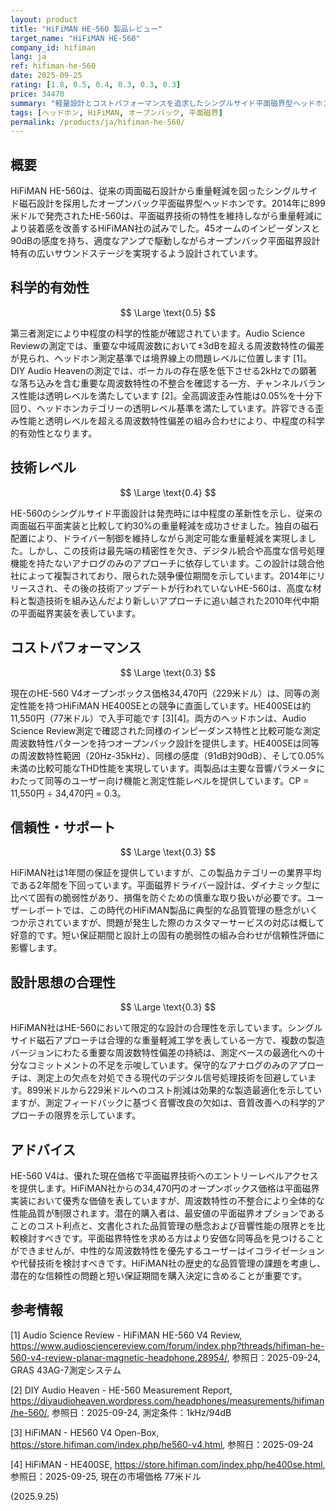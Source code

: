 ```yaml
---
layout: product
title: "HiFiMAN HE-560 製品レビュー"
target_name: "HiFiMAN HE-560"
company_id: hifiman
lang: ja
ref: hifiman-he-560
date: 2025-09-25
rating: [1.8, 0.5, 0.4, 0.3, 0.3, 0.3]
price: 34470
summary: "軽量設計とコストパフォーマンスを追求したシングルサイド平面磁界型ヘッドホンですが、周波数特性の不整合と2010年代中期のHiFiMAN製品に見られる信頼性の課題があります。"
tags: [ヘッドホン, HiFiMAN, オープンバック, 平面磁界]
permalink: /products/ja/hifiman-he-560/
---
```

## 概要

HiFiMAN HE-560は、従来の両面磁石設計から重量軽減を図ったシングルサイド磁石設計を採用したオープンバック平面磁界型ヘッドホンです。2014年に899米ドルで発売されたHE-560は、平面磁界技術の特性を維持しながら重量軽減により装着感を改善するHiFiMAN社の試みでした。45オームのインピーダンスと90dBの感度を持ち、適度なアンプで駆動しながらオープンバック平面磁界設計特有の広いサウンドステージを実現するよう設計されています。

## 科学的有効性

$$ \Large \text{0.5} $$

第三者測定により中程度の科学的性能が確認されています。Audio Science Reviewの測定では、重要な中域周波数において±3dBを超える周波数特性の偏差が見られ、ヘッドホン測定基準では境界線上の問題レベルに位置します [1]。DIY Audio Heavenの測定では、ボーカルの存在感を低下させる2kHzでの顕著な落ち込みを含む重要な周波数特性の不整合を確認する一方、チャンネルバランス性能は透明レベルを満たしています [2]。全高調波歪み性能は0.05%を十分下回り、ヘッドホンカテゴリーの透明レベル基準を満たしています。許容できる歪み性能と透明レベルを超える周波数特性偏差の組み合わせにより、中程度の科学的有効性となります。

## 技術レベル

$$ \Large \text{0.4} $$

HE-560のシングルサイド平面設計は発売時には中程度の革新性を示し、従来の両面磁石平面実装と比較して約30%の重量軽減を成功させました。独自の磁石配置により、ドライバー制御を維持しながら測定可能な重量軽減を実現しました。しかし、この技術は最先端の精密性を欠き、デジタル統合や高度な信号処理機能を持たないアナログのみのアプローチに依存しています。この設計は競合他社によって複製されており、限られた競争優位期間を示しています。2014年にリリースされ、その後の技術アップデートが行われていないHE-560は、高度な材料と製造技術を組み込んだより新しいアプローチに追い越された2010年代中期の平面磁界実装を表しています。

## コストパフォーマンス

$$ \Large \text{0.3} $$

現在のHE-560 V4オープンボックス価格34,470円（229米ドル）は、同等の測定性能を持つHiFiMAN HE400SEとの競争に直面しています。HE400SEは約11,550円（77米ドル）で入手可能です [3][4]。両方のヘッドホンは、Audio Science Review測定で確認された同様のインピーダンス特性と比較可能な測定周波数特性パターンを持つオープンバック設計を提供します。HE400SEは同等の周波数特性範囲（20Hz-35kHz）、同様の感度（91dB対90dB）、そして0.05%未満の比較可能なTHD性能を実現しています。両製品は主要な音響パラメータにわたって同等のユーザー向け機能と測定性能レベルを提供しています。CP = 11,550円 ÷ 34,470円 = 0.3。

## 信頼性・サポート

$$ \Large \text{0.3} $$

HiFiMAN社は1年間の保証を提供していますが、この製品カテゴリーの業界平均である2年間を下回っています。平面磁界ドライバー設計は、ダイナミック型に比べて固有の脆弱性があり、損傷を防ぐための慎重な取り扱いが必要です。ユーザーレポートでは、この時代のHiFiMAN製品に典型的な品質管理の懸念がいくつか示されていますが、問題が発生した際のカスタマーサービスの対応は概して好意的です。短い保証期間と設計上の固有の脆弱性の組み合わせが信頼性評価に影響します。

## 設計思想の合理性

$$ \Large \text{0.3} $$

HiFiMAN社はHE-560において限定的な設計の合理性を示しています。シングルサイド磁石アプローチは合理的な重量軽減工学を表している一方で、複数の製造バージョンにわたる重要な周波数特性偏差の持続は、測定ベースの最適化への十分なコミットメントの不足を示唆しています。保守的なアナログのみのアプローチは、測定上の欠点を対処できる現代のデジタル信号処理技術を回避しています。899米ドルから229米ドルへのコスト削減は効果的な製造最適化を示していますが、測定フィードバックに基づく音響改良の欠如は、音質改善への科学的アプローチの限界を示しています。

## アドバイス

HE-560 V4は、優れた現在価格で平面磁界技術へのエントリーレベルアクセスを提供します。HiFiMAN社からの34,470円のオープンボックス価格は平面磁界実装において優秀な価値を表していますが、周波数特性の不整合により全体的な性能品質が制限されます。潜在的購入者は、最安値の平面磁界オプションであることのコスト利点と、文書化された品質管理の懸念および音響性能の限界とを比較検討すべきです。平面磁界特性を求める方はより安価な同等品を見つけることができませんが、中性的な周波数特性を優先するユーザーはイコライゼーションや代替技術を検討すべきです。HiFiMAN社の歴史的な品質管理の課題を考慮し、潜在的な信頼性の問題と短い保証期間を購入決定に含めることが重要です。

## 参考情報

[1] Audio Science Review - HiFiMAN HE-560 V4 Review, https://www.audiosciencereview.com/forum/index.php?threads/hifiman-he-560-v4-review-planar-magnetic-headphone.28954/, 参照日：2025-09-24, GRAS 43AG-7測定システム

[2] DIY Audio Heaven - HE-560 Measurement Report, https://diyaudioheaven.wordpress.com/headphones/measurements/hifiman/he-560/, 参照日：2025-09-24, 測定条件：1kHz/94dB

[3] HiFiMAN - HE560 V4 Open-Box, https://store.hifiman.com/index.php/he560-v4.html, 参照日：2025-09-24

[4] HiFiMAN - HE400SE, https://store.hifiman.com/index.php/he400se.html, 参照日：2025-09-25, 現在の市場価格 77米ドル

(2025.9.25)